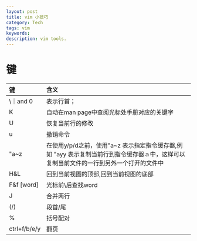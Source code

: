 ```yaml
---
layout: post
title: vim 小技巧 
category: Tech
tags: vim 
keywords: 
description: vim tools.
---
```


# 键   

|键|含义|
|:-|:-|
|\｜and 0|表示行首；|
|K| 自动在man page中查阅光标处手册对应的关键字|
|U|恢复当前行的修改|
|u|撤销命令|
|"a~z| 在使用y/p/d之前，使用"a~z 表示指定指令缓存器,例如 "ayy 表示复制当前行到指令缓存器ａ中，这样可以复制当前文件的一行到另外一个打开的文件中|
|H&L|回到当前视图的顶部,回到当前视图的底部|
|F&f \[word\]| 光标前\后查找word|
|J|合并两行|
|(/)|段首/尾|
|%|括号配对|
|ctrl+f/b/e/y|翻页|
